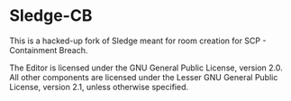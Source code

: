 Sledge-CB
======

This is a hacked-up fork of Sledge meant for room creation for SCP - Containment Breach.

The Editor is licensed under the GNU General Public License, version 2.0. All other components are licensed under the Lesser GNU General Public License, version 2.1, unless otherwise specified.
